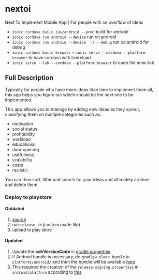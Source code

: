 # nextoi
Next To Implement Mobile App | For people with an overflow of ideas


* `ionic cordova build ios/android --prod` build for android
* `ionic cordova run android --device` run on android
* `ionic cordova run android --device  -l --debug` run on android for debug
* `ionic cordova build browser` + `ionic serve --cordova --platform browser` to have cordova with livereload 
* `ionic serve --lab --cordova --platform browser` to open the ionic-lab

## Full Description
Typically for people who have more ideas than time to implement them all, this app helps you figure out which should be the next one to be implemented.

This app allows you to manage by adding new ideas as they sprout, classifying them on multiple categories
such as:
* motivation
* social status
* profitability
* workload
* educational
* door opening
* usefulness
* scalability
* costs
* realistic

You can then sort, filter and search for your ideas and ultimately archive and delete them.


### Deploy to playstore

#### Outdated
1. [source](https://ionicframework.com/docs/publishing/play-store)
2. run `release.sh` (custom made file)
3. upload to play store

#### Updated

1. Update the **cdvVersionCode** in [gradle.properties](android/platform/gradle.properties)
2. If Android bundle is necessary, do `gradlew clean bundle` in `platforms/android/` and then the bundle will be available [here](platforms\android\app\build\outputs\bundle\release)
3. This required the creation of the `release-signing.properties` in `android/platform` according to [this](https://stackoverflow.com/a/39727947/6196010)